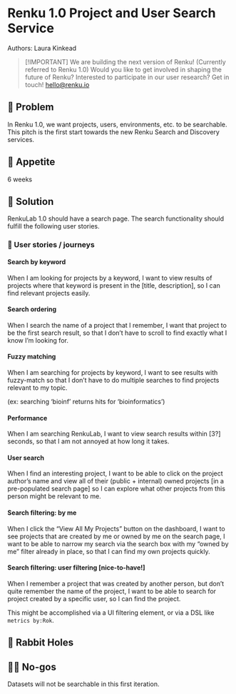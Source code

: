 # Renku 1.0 Project and User Search Service

Authors: Laura Kinkead

> [!IMPORTANT] We are building the next version of Renku! (Currently referred to Renku 1.0) Would
> you like to get involved in shaping the future of Renku? Interested to participate in our user
> research? Get in touch! hello@renku.io

## 🤔 Problem

In Renku 1.0, we want projects, users, environments, etc. to be searchable. This pitch is the first
start towards the new Renku Search and Discovery services.  

## 🍴 Appetite

6 weeks

## 🎯 Solution

RenkuLab 1.0 should have a search page. The search functionality should fulfill the following user
stories.

### 🚞 User stories / journeys

#### Search by keyword

When I am looking for projects by a keyword, I want to view results of projects where that keyword
is present in the [title, description], so I can find relevant projects easily.

#### Search ordering

When I search the name of a project that I remember, I want that project to be the first search
result, so that I don’t have to scroll to find exactly what I know I’m looking for.

#### Fuzzy matching

When I am searching for projects by keyword, I want to see results with fuzzy-match so that I don’t
have to do multiple searches to find projects relevant to my topic.

(ex: searching ‘bioinf’ returns hits for ‘bioinformatics’)

#### Performance

When I am searching RenkuLab, I want to view search results within [3?] seconds, so that I am not
annoyed at how long it takes.

#### User search

When I find an interesting project, I want to be able to click on the project author’s name and view
all of their (public + internal) owned projects [in a pre-populated search page] so I can explore
what other projects from this person might be relevant to me.

#### Search filtering: by me

When I click the “View All My Projects” button on the dashboard, I want to see projects that are
created by me or owned by me on the search page, I want to be able to narrow my search via the
search box with my “owned by me” filter already in place, so that I can find my own projects
quickly.

#### Search filtering: user filtering [nice-to-have!]

When I remember a project that was created by another person, but don’t quite remember the name of
the project, I want to be able to search for project created by a specific user, so I can find the
project.

This might be accomplished via a UI filtering element, or via a DSL like `metrics by:Rok`.

## 🐰 Rabbit Holes

## 🙅‍♀️ No-gos

Datasets will not be searchable in this first iteration.
